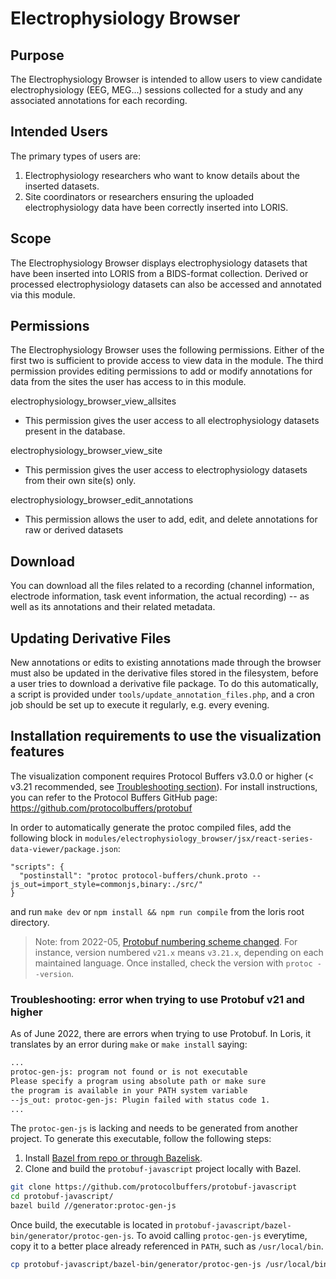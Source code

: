 # Electrophysiology Browser

## Purpose

The Electrophysiology Browser is intended to allow users to view candidate
electrophysiology (EEG, MEG...) sessions collected for a study and any associated
annotations for each recording.

## Intended Users

The primary types of users are:
1. Electrophysiology researchers who want to know details about the inserted datasets.
2. Site coordinators or researchers ensuring the uploaded electrophysiology data have
been correctly inserted into LORIS.

## Scope

The Electrophysiology Browser displays electrophysiology datasets that have been
inserted into LORIS from a BIDS-format collection. Derived or processed electrophysiology
datasets can also be accessed and annotated via this module.

## Permissions

The Electrophysiology Browser uses the following permissions. Either of the first two is
sufficient to provide access to view data in the module. The third permission provides editing
permissions to add or modify annotations for data from the sites the user has access to in this module.

electrophysiology_browser_view_allsites
  - This permission gives the user access to all electrophysiology datasets present in the database.

electrophysiology_browser_view_site
  - This permission gives the user access to electrophysiology datasets from their own site(s) only.

electrophysiology_browser_edit_annotations
  - This permission allows the user to add, edit, and delete annotations for raw or derived datasets

## Download

You can download all the files related to a recording (channel information,
electrode information, task event information, the actual recording) -- as well as its annotations and their related metadata.

## Updating Derivative Files

New annotations or edits to existing annotations made through the browser must also be updated in the derivative files stored in the filesystem, before a user tries to download a derivative file package. To do this automatically, a script is provided under `tools/update_annotation_files.php`, and a cron job should be set up to execute it regularly, e.g. every evening.

## <a name="installation-requirements-to-use-the-visualization-features"></a> Installation requirements to use the visualization features

The visualization component requires Protocol Buffers v3.0.0 or higher (< v3.21 recommended, see [Troubleshooting section](#troubleshooting-error-when-trying-to-use-protobuf-v21-and-higher)).
For install instructions, you can refer to the Protocol Buffers GitHub page: https://github.com/protocolbuffers/protobuf

In order to automatically generate the protoc compiled files, add the following block in `modules/electrophysiology_browser/jsx/react-series-data-viewer/package.json`:
```
"scripts": {
  "postinstall": "protoc protocol-buffers/chunk.proto --js_out=import_style=commonjs,binary:./src/"
}
```
and run `make dev` or `npm install && npm run compile` from the loris root directory.

> Note: from 2022-05, [Protobuf numbering scheme changed](https://developers.google.com/protocol-buffers/docs/news/2022-05-06#versioning). For instance, version numbered `v21.x` means `v3.21.x`, depending on each maintained language. Once installed, check the version with `protoc --version`.

### Troubleshooting: error when trying to use Protobuf v21 and higher

As of June 2022, there are errors when trying to use Protobuf. In Loris, it translates by an error during `make` or `make install` saying:

```bash
...
protoc-gen-js: program not found or is not executable
Please specify a program using absolute path or make sure
the program is available in your PATH system variable
--js_out: protoc-gen-js: Plugin failed with status code 1.
...
```

The `protoc-gen-js` is lacking and needs to be generated from another project. To generate this executable, follow the following steps:

1. Install [Bazel from repo or through Bazelisk](https://bazel.build/install/bazelisk).
1. Clone and build the `protobuf-javascript` project locally with Bazel.

```bash
git clone https://github.com/protocolbuffers/protobuf-javascript
cd protobuf-javascript/
bazel build //generator:protoc-gen-js
```

Once build, the executable is located in `protobuf-javascript/bazel-bin/generator/protoc-gen-js`. To avoid calling `protoc-gen-js` everytime, copy it to a better place already referenced in `PATH`, such as `/usr/local/bin`.

```bash
cp protobuf-javascript/bazel-bin/generator/protoc-gen-js /usr/local/bin
```